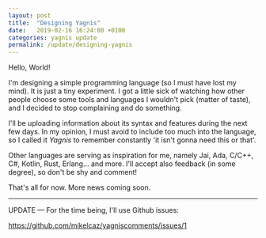 ```yaml
---
layout: post
title:  "Designing Yagnis"
date:   2019-02-16 16:24:00 +0100
categories: yagnis update
permalink: /update/designing-yagnis
---
```

Hello, World!

I'm designing a simple programming language (so I must have lost my mind).
It is just a tiny experiment.
I got a little sick of watching how other people choose some tools and languages
I wouldn't pick (matter of taste), and I decided to stop complaining
and do something.

I'll be uploading information about its syntax
and features during the next few days. In my opinion,
I must avoid to include too much into the language, so I called it _Yagnis_
to remember constantly 'it isn't gonna need this or that'.

Other languages are serving as inspiration for me,
namely Jai, Ada, C/C++, C#, Kotlin, Rust, Erlang... and more.
I'll accept also feedback (in some degree), so don't be shy and comment!

That's all for now. More news coming soon.

---
UPDATE — For the time being, I'll use Github issues:

<https://github.com/mikelcaz/yagniscomments/issues/1>
